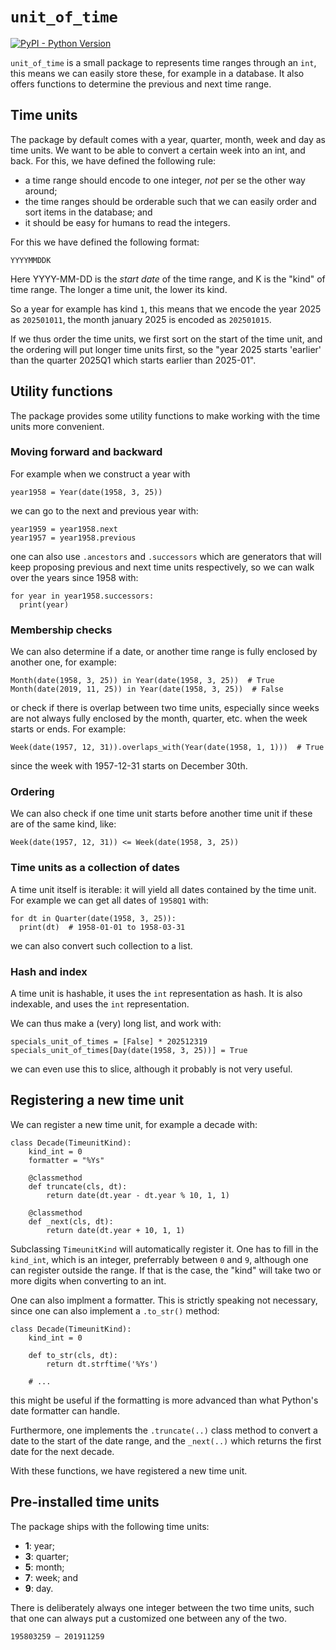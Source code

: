 # `unit_of_time`

[![PyPI - Python Version](https://img.shields.io/pypi/pyversions/unit_of_time)](https://pypi.org/project/unit_of_time/)


`unit_of_time` is a small package to represents time ranges through an `int`, this means we can easily store these, for
example in a database. It also offers functions to determine the previous and next time range.

## Time units

The package by default comes with a year, quarter, month, week and day as time units. We want to be able to convert
a certain week into an int, and back. For this, we have defined the following rule:

 - a time range should encode to one integer, *not* per se the other way around;
 - the time ranges should be orderable such that we can easily order and sort items in the database; and
 - it should be easy for humans to read the integers.

For this we have defined the following format:

```
YYYYMMDDK
```

Here YYYY-MM-DD is the *start date* of the time range, and K is the "kind" of time range. The longer a time unit, the lower its kind.

So a year for example has kind `1`, this means that we encode the year 2025 as `202501011`, the month january 2025 is encoded as `202501015`.

If we thus order the time units, we first sort on the start of the time unit, and the ordering will put longer time units first, so the "year 2025 starts 'earlier' than the quarter 2025Q1 which starts earlier than 2025-01".

## Utility functions

The package provides some utility functions to make working with the time units more convenient.

### Moving forward and backward

For example when we construct a year with

```python3
year1958 = Year(date(1958, 3, 25))
```

we can go to the next and previous year with:

```python3
year1959 = year1958.next
year1957 = year1958.previous
```

one can also use `.ancestors` and `.successors` which are generators that will keep proposing previous and next time units respectively, so we can walk over the years since 1958 with:

```python3
for year in year1958.successors:
  print(year)
```

### Membership checks

We can also determine if a date, or another time range is fully enclosed by another one, for example:

```python3
Month(date(1958, 3, 25)) in Year(date(1958, 3, 25))  # True
Month(date(2019, 11, 25)) in Year(date(1958, 3, 25))  # False
```

or check if there is overlap between two time units, especially since weeks are not always fully enclosed by the month, quarter, etc. when the week starts or ends. For example:

```python3
Week(date(1957, 12, 31)).overlaps_with(Year(date(1958, 1, 1)))  # True
```

since the week with 1957-12-31 starts on December 30th.

### Ordering

We can also check if one time unit starts before another time unit if these are of the same kind, like:

```python3
Week(date(1957, 12, 31)) <= Week(date(1958, 3, 25))
```

### Time units as a collection of dates

A time unit itself is iterable: it will yield all dates contained by the time unit. For example we can get all dates of `1958Q1` with:

```python3
for dt in Quarter(date(1958, 3, 25)):
  print(dt)  # 1958-01-01 to 1958-03-31
```

we can also convert such collection to a list.

### Hash and index

A time unit is hashable, it uses the `int` representation as hash. It is also indexable, and uses the `int` representation.

We can thus make a (very) long list, and work with:

```python3
specials_unit_of_times = [False] * 202512319
specials_unit_of_times[Day(date(1958, 3, 25))] = True
```

we can even use this to slice, although it probably is not very useful.

## Registering a new time unit

We can register a new time unit, for example a decade with:

```python3
class Decade(TimeunitKind):
    kind_int = 0
    formatter = "%Ys"

    @classmethod
    def truncate(cls, dt):
        return date(dt.year - dt.year % 10, 1, 1)

    @classmethod
    def _next(cls, dt):
        return date(dt.year + 10, 1, 1)
```

Subclassing `TimeunitKind` will automatically register it. One has to fill in the `kind_int`, which is an integer, preferrably between `0` and `9`, although one can register outside the range. If that is the case, the "kind" will take two or more digits when converting to an int.

One can also implment a formatter. This is strictly speaking not necessary, since one can also implement a `.to_str()` method:

```python3
class Decade(TimeunitKind):
    kind_int = 0
    
    def to_str(cls, dt):
        return dt.strftime('%Ys')

    # ...
```

this might be useful if the formatting is more advanced than what Python's date formatter can handle.

Furthermore, one implements the `.truncate(..)` class method to convert a date to the start of the date range, and the `_next(..)` which returns the first date for the next decade.

With these functions, we have registered a new time unit.

## Pre-installed time units

The package ships with the following time units:

- **1**: year;
- **3**: quarter;
- **5**: month;
- **7**: week; and
- **9**: day.

There is deliberately always one integer between the two time units, such that one can always put a customized one between any of the two.

`195803259 – 201911259`
